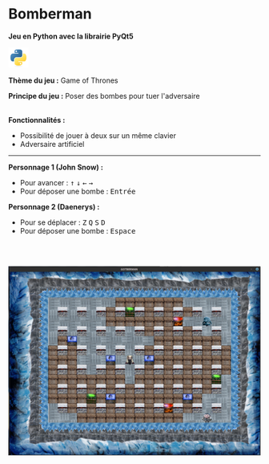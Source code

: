 # Bomberman
**Jeu en Python avec la librairie PyQt5**



<a href="https://www.python.org" target="_blank"> <img src="https://raw.githubusercontent.com/devicons/devicon/master/icons/python/python-original.svg" alt="python" width="40" height="40"/> </a> 


**Thème du jeu :** Game of Thrones
  
**Principe du jeu :** Poser des bombes pour tuer l'adversaire
<br>
<br>   

**Fonctionnalités :**
- Possibilité de jouer à deux sur un même clavier
- Adversaire artificiel

<hr>
  
  
**Personnage 1 (John Snow) :**
* Pour avancer : <kbd>↑</kbd> <kbd>↓</kbd> <kbd>←</kbd> <kbd>→</kbd>
* Pour déposer une bombe : <kbd>Entrée</kbd>

**Personnage 2 (Daenerys)  :**
* Pour se déplacer : <kbd>Z</kbd> <kbd>Q</kbd> <kbd>S</kbd> <kbd>D</kbd>
* Pour déposer une bombe : <kbd>Espace</kbd>

<br>
<br>

![Image du jeu](./images/capture.png)
